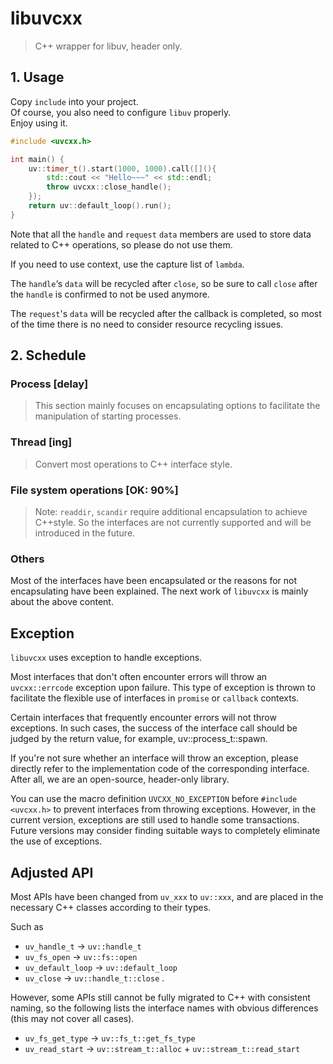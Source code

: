 # libuvcxx

> C++ wrapper for libuv, header only.

## 1. Usage

Copy `include` into your project.  
Of course, you also need to configure `libuv` properly.  
Enjoy using it.  

```cpp
#include <uvcxx.h>

int main() {
    uv::timer_t().start(1000, 1000).call([](){
        std::cout << "Hello~~~" << std::endl;
        throw uvcxx::close_handle();
    });
    return uv::default_loop().run();
}
```

Note that all the `handle` and `request` `data` members are used to store data related to C++ operations, so please do not use them.

If you need to use context, use the capture list of `lambda`.

The `handle`‘s `data` will be recycled after `close`, so be sure to call `close` after the `handle` is confirmed to not be used anymore.

The `request`'s `data` will be recycled after the callback is completed, so most of the time there is no need to consider resource recycling issues.

## 2. Schedule

### Process [delay]

> This section mainly focuses on encapsulating options to facilitate the manipulation of starting processes.

### Thread [ing]

> Convert most operations to C++ interface style.

### File system operations [OK: 90%]

> Note: `readdir`, `scandir` require additional encapsulation to achieve C++style.
>     So the interfaces are not currently supported and will be introduced in the future.

### Others

Most of the interfaces have been encapsulated or the reasons for not encapsulating have been explained.
The next work of `libuvcxx` is mainly about the above content.

## Exception

`libuvcxx` uses exception to handle exceptions.

Most interfaces that don't often encounter errors will throw an `uvcxx::errcode` exception upon failure.
This type of exception is thrown to facilitate the flexible use of interfaces in `promise` or `callback` contexts.

Certain interfaces that frequently encounter errors will not throw exceptions.
In such cases, the success of the interface call should be judged by the return value, for example, uv::process_t::spawn.

If you're not sure whether an interface will throw an exception, please directly refer to the implementation code of the corresponding interface.
After all, we are an open-source, header-only library.

You can use the macro definition `UVCXX_NO_EXCEPTION` before `#include <uvcxx.h>` to prevent interfaces from throwing exceptions.
However, in the current version, exceptions are still used to handle some transactions.
Future versions may consider finding suitable ways to completely eliminate the use of exceptions.

## Adjusted API

Most APIs have been changed from `uv_xxx` to `uv::xxx`, 
and are placed in the necessary C++ classes according to their types.

Such as
- `uv_handle_t` -> `uv::handle_t`
- `uv_fs_open` -> `uv::fs::open`
- `uv_default_loop` -> `uv::default_loop`
- `uv_close` -> `uv::handle_t::close`
.

However, some APIs still cannot be fully migrated to C++ with consistent naming,
so the following lists the interface names with obvious differences (this may not cover all cases).

- `uv_fs_get_type` -> `uv::fs_t::get_fs_type`
- `uv_read_start` -> `uv::stream_t::alloc` + `uv::stream_t::read_start`
